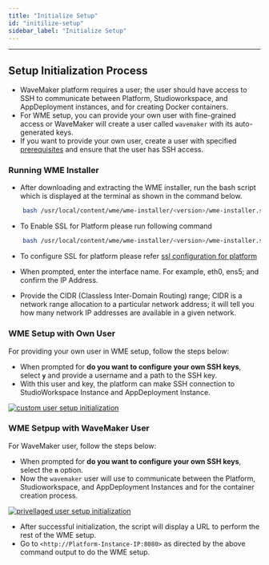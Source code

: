 ```yaml
---
title: "Initialize Setup"
id: "initilize-setup"
sidebar_label: "Initialize Setup"
---
```

---

## Setup Initialization Process

- WaveMaker platform requires a user; the user should have access to SSH to communicate between Platform, Studioworkspace, and AppDeployment instances, and for creating Docker containers.
- For WME setup, you can provide your own user with fine-grained access or WaveMaker will create a user called `wavemaker` with its auto-generated keys.
- If you want to provide your own user, create a user with specified [prerequisites](/learn/on-premise/prerequisites) and ensure that the user has SSH access.

### Running WME Installer

- After downloading and extracting the WME installer, run the bash script which is displayed at the terminal as shown in the command below.

```bash
    bash /usr/local/content/wme/wme-installer/<version>/wme-installer.sh 
```

- To Enable SSL for Platform please run following command

```bash
    bash /usr/local/content/wme/wme-installer/<version>/wme-installer.sh --enable-ssl
```

- To configure SSL for platform please refer [ssl configuration for platform](/learn/on-premise/configure/config-ssl)

- When prompted, enter the interface name. For example, eth0, ens5; and confirm the IP Address.
- Provide the CIDR (Classless Inter-Domain Routing) range; CIDR is a network range allocation to a particular network address; it will tell you how many network IP addresses are available in a given network.

### WME Setup with Own User

For providing your own user in WME setup, follow the steps below:

- When prompted for **do you want to configure your own SSH keys**, select **`y`** and provide a username and a path to the SSH key.
- With this user and key, the platform can make SSH connection to StudioWorkspace Instance and AppDeployment Instance.

[![custom user setup initialization](/learn/assets/wme-setup/setup-with-custom-user.jpg)](/learn/assets/wme-setup/setup-with-custom-user.jpg)

### WME Setpup with WaveMaker User

For WaveMaker user, follow the steps below:

- When prompted for **do you want to configure your own SSH keys**, select the **`n`** option.
- Now the `wavemaker` user will use to communicate between the Platform, Studioworkspace, and AppDeployment Instances and for the container creation process.

[![privellaged user setup initialization](/learn/assets/wme-setup/wme-setup-with-privillaged-user.jpg)](/learn/assets/wme-setup/wme-setup-with-privillaged-user.jpg)

- After successful initialization, the script will display a URL to perform the rest of the WME setup.
- Go to  `<http://Platform-Instance-IP:8080>` as directed by the above command output to do the WME setup.
